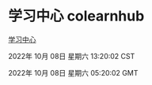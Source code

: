 # 学习中心 colearnhub
[学习中心](http://27.19.33.125:56308/colearnhub/)

2022年 10月 08日 星期六 13:20:02 CST

2022年 10月 08日 星期六 05:20:02 GMT
